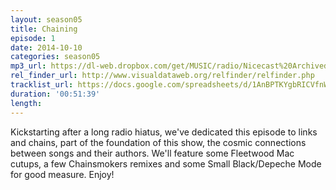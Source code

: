 ```yaml
---
layout: season05
title: Chaining
episode: 1
date: 2014-10-10
categories: season05
mp3_url: https://dl-web.dropbox.com/get/MUSIC/radio/Nicecast%20Archived%20Audio%2020141010%202313.mp3?_subject_uid=7743283&w=AABTCBT2R3mwo416T514FLCco1c1gTVu1oev21uVdvey6Q
rel_finder_url: http://www.visualdataweb.org/relfinder/relfinder.php
tracklist_url: https://docs.google.com/spreadsheets/d/1AnBPTKYgbRICVfnWy8lh2XAfNTw8cQFm6TVHdbUXQa0/edit#gid=44
duration: '00:51:39'
length:
---
```


Kickstarting after a long radio hiatus, we've dedicated this episode to links and chains, part of the foundation of this show, the cosmic connections between songs and their authors. We'll feature some Fleetwood Mac cutups, a few Chainsmokers remixes and some Small Black/Depeche Mode for good measure. Enjoy!
